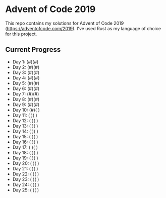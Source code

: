 # Advent of Code 2019

This repo contains my solutions for Advent of Code 2019 (https://adventofcode.com/2019). I've used Rust as my language of choice for this project.

## Current Progress
* Day 1:  (#)(#)
* Day 2:  (#)(#)
* Day 3:  (#)(#)
* Day 4:  (#)(#)
* Day 5:  (#)(#)
* Day 6:  (#)(#)
* Day 7:  (#)(#)
* Day 8:  (#)(#)
* Day 9:  (#)(#)
* Day 10: (#)( )
* Day 11: ( )( )
* Day 12: ( )( )
* Day 13: ( )( )
* Day 14: ( )( )
* Day 15: ( )( )
* Day 16: ( )( )
* Day 17: ( )( )
* Day 18: ( )( )
* Day 19: ( )( )
* Day 20: ( )( )
* Day 21: ( )( )
* Day 22: ( )( )
* Day 23: ( )( )
* Day 24: ( )( )
* Day 25: ( )( )
